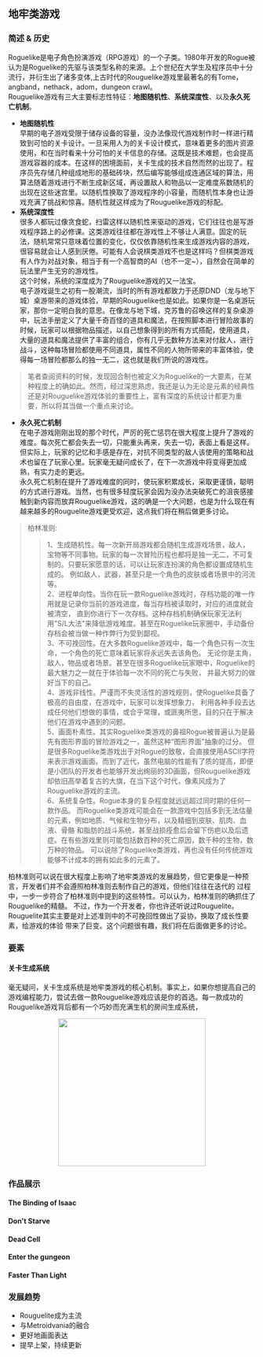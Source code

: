 地牢类游戏
---------------------------------
### 简述 & 历史
Roguelike是电子角色扮演游戏（RPG游戏）的一个子类。1980年开发的Rogue被认为是Roguelike的先驱与该类型名称的来源。上个世纪在大学生及程序员中十分流行，并衍生出了诸多变体,上古时代的Rouguelike游戏里最著名的有Tome，angband，nethack，adom，dungeon crawl。<br>
Rouguelike游戏有三大主要标志性特征：**地图随机性**、**系统深度性**、以及**永久死亡机制**。
* **地图随机性**<br>
早期的电子游戏受限于储存设备的容量，没办法像现代游戏制作时一样进行精致到可怕的关卡设计。一旦采用人为的关卡设计模式，意味着更多的图片资源使用，和在当时看来十分可怕的关卡信息的存储。这既是技术难题，也会提高游戏容器的成本。在这样的困境面前，关卡生成的技术自然而然的出现了。程序员先存储几种组成地形的基础砖块，然后编写能够组成连通区域的算法，用算法随着游戏进行不断生成新区域，再设置敌人和物品以一定难度系数随机的出现在这些迷宫里。以随机性换取了游戏程序的小容量，而随机性本身也让游戏充满了挑战和惊喜。随机性就这样成为了Rouguelike游戏的标配。
* **系统深度性**<br>
很多人都玩过像贪食蛇，扫雷这样以随机性来驱动的游戏，它们往往也是写游戏程序路上的必修课。这类游戏往往都在游戏性上不够让人满意。固定的玩法，随机常常只意味着位置的变化，仅仅依靠随机性来生成游戏内容的游戏，很容易就会让人感到厌倦。可能有人会说棋类游戏不也是这样吗？但棋类游戏有人作为对战对象，相当于有一个高智商的AI（也不一定~），自然会在简单的玩法里产生无穷的游戏性。<br>
这个时候，系统的深度成为了Rouguelike游戏的又一法宝。<br>
电子游戏诞生之初有一股潮流，当时的所有游戏都致力于还原DND（龙与地下城）桌游带来的游戏体验，早期的Rouguelike也是如此。如果你是一名桌游玩家，那你一定明白我的意思。在像龙与地下城，克苏鲁的召唤这样的复杂桌游中，玩法手册定义了大量千奇百怪的道具和魔法，在按照脚本进行冒险故事的时候，玩家可以根据物品描述，以自己想象得到的所有方式搭配，使用道具，大量的道具和魔法提供了丰富的组合，你有几乎无数种方法来对付敌人，进行战斗，这种每场冒险都使用不同道具，属性不同的人物所带来的丰富体验，使得每一场冒险都那么的独一无二，这也就是我们所说的游戏性。
> 笔者查阅资料的时候，发现回合制也被定义为Roguelike的一大要素，在某种程度上的确如此。然而，经过深思熟虑，我还是认为无论是元素的经典性还是对Rouguelike游戏体验的重要性上，富有深度的系统设计都更为重要，所以将其当做一个重点来讨论。
* **永久死亡机制**<br>
在电子游戏刚刚出现的那个时代，严厉的死亡惩罚在很大程度上提升了游戏的难度。每次死亡都会失去一切，只能重头再来，失去一切，表面上看是这样。但实际上，玩家的记忆和手感是存在，对抗不同类型的敌人该使用的策略和战术也留在了玩家心里。玩家毫无疑问成长了，在下一次游戏中将变得更加成熟，有实力走的更远。<br>
永久死亡机制在提升了游戏难度的同时，使玩家积累成长，采取更谨慎，聪明的方式进行游戏。当然，也有很多轻度玩家会因为没办法突破死亡的沮丧感接触到新内容而放弃Rouguelike游戏，这的确是一个大问题，也是为什么现在有越来越多的Rouguelite游戏更受欢迎，这点我们将在稍后做更多讨论。

> 柏林准则:<br>
>>1、生成随机性。每一次新开局游戏都会随机生成游戏场景，敌人，宝物等不同事物。玩家的每一次冒险历程也都将是独一无二，不可复制的。只要玩家愿意的话，可以让玩家连扮演的角色都设置成随机生成的。
例如敌人，武器，甚至只是一个角色的皮肤或者场景中的河流等。<br>
2、进程单向性。当你在玩一款Roguelike游戏时，存档功能的唯一作用就是记录你当前的游戏进度，每当存档被读取时，对应的进度就会被清空，
直到你进行下一次存档。这种存档机制确保玩家无法利用"S/L大法"来降低游戏难度。甚至在Roguelike玩家圈中，手动备份存档会被当做一种作弊行为受到鄙视。<br>
3、不可挽回性。在大多数Roguelike游戏中，每一个角色只有一次生命，一个角色的死亡意味着玩家将永远失去该角色。
无论你是主角，敌人，物品或者场景。甚至在很多Roguelike玩家眼中，Roguelike的最大魅力之一就在于体验每一次不同的死亡与失败，
并最大努力的做好当下的自己。<br>
4、游戏非线性。严谨而不失灵活性的游戏规则，使Roguelike具备了极高的自由度，在游戏中，玩家可以发挥想象力，
利用各种手段去达成任何他们想做的事情，或合乎常理，或匪夷所思，目的只在于解决他们在游戏中遇到的问题。<br>
5、画面朴素性。其实Roguelike类游戏的鼻祖Rogue被普遍认为是最先有图形界面的冒险游戏之一，虽然这种“图形界面”抽象的过分。
但是很多Roguelike类游戏出于对Rogue的致敬，会直接使用ASCII字符来表示游戏画面。而到了近代，虽然电脑的性能有了质的提高，即便是小团队的开发者也能够开发出绚丽的3D画面，但Rouguelike游戏却依旧高举着复古的大旗，在当下这个时代，像素风成为了Rouguelike游戏的主流。<br>
6、系统复杂性。Rogue本身的复杂程度就远远超过同时期的任何一款作品。
而Roguelike类游戏可能会在一款游戏中包括多到无法估量的元素，例如地质、气候和生物分布，以及精细到皮肤、肌肉、血液、骨骼
和脂肪的战斗系统，甚至战损痊愈后会留下伤疤以及后遗症。在有些游戏里则可能包括数百种的死亡原因，数千种的生物，数万种的物品。
可以说除了Roguelike类游戏，再也没有任何传统游戏能够不计成本的拥有如此多的元素了。<br>

  柏林准则可以说在很大程度上影响了地牢类游戏的发展趋势，但它更像是一种预言，开发者们并不会遵照柏林准则去制作自己的游戏，但他们往往在迭代的
过程中，一步一步符合了柏林准则中提到的这些特性。可以认为，柏林准则的确抓住了Rouguelike的精髓。
  不过，作为一个开发者，你也许还听说过Rouguelite。Rouguelite其实主要是对上述准则中的不可挽回性做出了妥协，换取了成长性要素，给游戏的体验
带来了巨变。这个问题很有趣，我们将在后面做更多的讨论。
### 要素
#### 关卡生成系统
  毫无疑问，关卡生成系统是地牢类游戏的核心机制。事实上，如果你想提高自己的游戏编程能力，尝试去做一款Rouguelike游戏应该是你的首选。每一款成功的Rouguelike游戏背后都有一个巧妙而充满生机的房间生成系统，
<div align=center><img width="300" height="300" src="https://img-blog.csdn.net/20161028230559575"/></div>

### 作品展示
#### The Binding of Isaac
#### Don't Starve
#### Dead Cell
#### Enter the gungeon
#### Faster Than Light
### 发展趋势
* Rouguelite成为主流
* 与Metroidvania的融合
* 更好地画面表达
* 提早上架，持续更新

